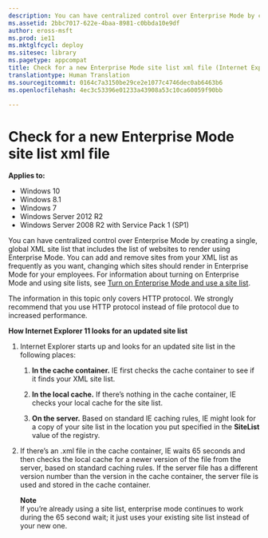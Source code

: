 ```yaml
---
description: You can have centralized control over Enterprise Mode by creating a single, global XML site list that includes the list of websites to render using Enterprise Mode.
ms.assetid: 2bbc7017-622e-4baa-8981-c0bbda10e9df
author: eross-msft
ms.prod: ie11
ms.mktglfcycl: deploy
ms.sitesec: library
ms.pagetype: appcompat
title: Check for a new Enterprise Mode site list xml file (Internet Explorer 11 for IT Pros)
translationtype: Human Translation
ms.sourcegitcommit: 0164c7a3150be29ce2e1077c4746dec0ab6463b6
ms.openlocfilehash: 4ec3c53396e01233a43908a53c10ca60059f90bb

---
```


# Check for a new Enterprise Mode site list xml file

**Applies to:**

-   Windows 10
-   Windows 8.1
-   Windows 7
-   Windows Server 2012 R2
-   Windows Server 2008 R2 with Service Pack 1 (SP1)

You can have centralized control over Enterprise Mode by creating a single, global XML site list that includes the list of websites to render using Enterprise Mode. You can add and remove sites from your XML list as frequently as you want, changing which sites should render in Enterprise Mode for your employees. For information about turning on Enterprise Mode and using site lists, see [Turn on Enterprise Mode and use a site list](turn-on-enterprise-mode-and-use-a-site-list.md).

The information in this topic only covers HTTP protocol. We strongly recommend that you use HTTP protocol instead of file protocol due to increased performance.

**How Internet Explorer 11 looks for an updated site list**

1.  Internet Explorer starts up and looks for an updated site list in the following places:

    1.  **In the cache container.** IE first checks the cache container to see if it finds your XML site list.

    2.  **In the local cache.** If there’s nothing in the cache container, IE checks your local cache for the site list.

    3.  **On the server.** Based on standard IE caching rules, IE might look for a copy of your site list in the location you put specified in the **SiteList** value of the registry.

2.  If there’s an .xml file in the cache container, IE waits 65 seconds and then checks the local cache for a newer version of the file from the server, based on standard caching rules. If the server file has a different version number than the version in the cache container, the server file is used and stored in the cache container.<p>**Note**<br>If you’re already using a site list, enterprise mode continues to work during the 65 second wait; it just uses your existing site list instead of your new one.

     

 

 






<!--HONumber=Jun16_HO4-->


